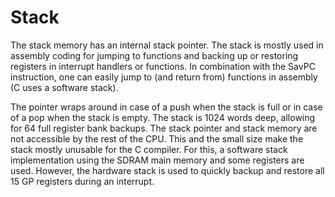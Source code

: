 # Stack
The stack memory has an internal stack pointer. The stack is mostly used in assembly coding for jumping to functions and backing up or restoring registers in interrupt handlers or functions. In combination with the SavPC instruction, one can easily jump to (and return from) functions in assembly (C uses a software stack).

The pointer wraps around in case of a push when the stack is full or in case of a pop when the stack is empty.
The stack is 1024 words deep, allowing for 64 full register bank backups. The stack pointer and stack memory are not accessible by the rest of the CPU. This and the small size make the stack mostly unusable for the C compiler. For this, a software stack implementation using the SDRAM main memory and some registers are used. However, the hardware stack is used to quickly backup and restore all 15 GP registers during an interrupt.